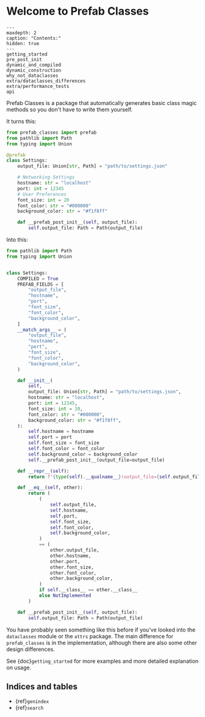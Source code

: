 # Welcome to Prefab Classes #

```{toctree}
---
maxdepth: 2
caption: "Contents:"
hidden: true
---
getting_started
pre_post_init
dynamic_and_compiled
dynamic_construction
why_not_dataclasses
extra/dataclasses_differences
extra/performance_tests
api
```

Prefab Classes is a package that automatically generates basic class magic
methods so you don't have to write them yourself.

It turns this:

```python
from prefab_classes import prefab
from pathlib import Path
from typing import Union

@prefab
class Settings:
    output_file: Union[str, Path] = "path/to/settings.json"

    # Networking Settings
    hostname: str = "localhost"
    port: int = 12345
    # User Preferences
    font_size: int = 20
    font_color: str = "#000000"
    background_color: str = "#f1f8ff"

    def __prefab_post_init__(self, output_file):
        self.output_file: Path = Path(output_file)
```

Into this:

```python
from pathlib import Path
from typing import Union


class Settings:
    COMPILED = True
    PREFAB_FIELDS = [
        "output_file",
        "hostname",
        "port",
        "font_size",
        "font_color",
        "background_color",
    ]
    __match_args__ = (
        "output_file",
        "hostname",
        "port",
        "font_size",
        "font_color",
        "background_color",
    )

    def __init__(
        self,
        output_file: Union[str, Path] = "path/to/settings.json",
        hostname: str = "localhost",
        port: int = 12345,
        font_size: int = 20,
        font_color: str = "#000000",
        background_color: str = "#f1f8ff",
    ):
        self.hostname = hostname
        self.port = port
        self.font_size = font_size
        self.font_color = font_color
        self.background_color = background_color
        self.__prefab_post_init__(output_file=output_file)

    def __repr__(self):
        return f"{type(self).__qualname__}(output_file={self.output_file!r}, hostname={self.hostname!r}, port={self.port!r}, font_size={self.font_size!r}, font_color={self.font_color!r}, background_color={self.background_color!r})"

    def __eq__(self, other):
        return (
            (
                self.output_file,
                self.hostname,
                self.port,
                self.font_size,
                self.font_color,
                self.background_color,
            )
            == (
                other.output_file,
                other.hostname,
                other.port,
                other.font_size,
                other.font_color,
                other.background_color,
            )
            if self.__class__ == other.__class__
            else NotImplemented
        )

    def __prefab_post_init__(self, output_file):
        self.output_file: Path = Path(output_file)

```

You have probably seen something like this before if you've looked into the `dataclasses`
module or the `attrs` package. The main difference for `prefab_classes` is in the
implementation, although there are also some other design differences.

See {doc}`getting_started` for more examples and more detailed explanation on usage.

## Indices and tables ##
* {ref}`genindex`
* {ref}`search`